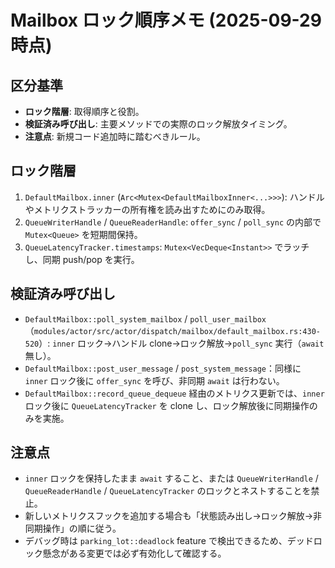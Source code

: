 # Mailbox ロック順序メモ (2025-09-29 時点)

## 区分基準
- **ロック階層**: 取得順序と役割。
- **検証済み呼び出し**: 主要メソッドでの実際のロック解放タイミング。
- **注意点**: 新規コード追加時に踏むべきルール。

## ロック階層
1. `DefaultMailbox.inner` (`Arc<Mutex<DefaultMailboxInner<...>>>`): ハンドルやメトリクストラッカーの所有権を読み出すためにのみ取得。
2. `QueueWriterHandle` / `QueueReaderHandle`: `offer_sync` / `poll_sync` の内部で `Mutex<Queue>` を短期間保持。
3. `QueueLatencyTracker.timestamps`: `Mutex<VecDeque<Instant>>` でラッチし、同期 push/pop を実行。

## 検証済み呼び出し
- `DefaultMailbox::poll_system_mailbox` / `poll_user_mailbox`（`modules/actor/src/actor/dispatch/mailbox/default_mailbox.rs:430-520`）: `inner` ロック→ハンドル clone→ロック解放→`poll_sync` 実行（`await` 無し）。
- `DefaultMailbox::post_user_message` / `post_system_message`：同様に `inner` ロック後に `offer_sync` を呼び、非同期 `await` は行わない。
- `DefaultMailbox::record_queue_dequeue` 経由のメトリクス更新では、`inner` ロック後に `QueueLatencyTracker` を clone し、ロック解放後に同期操作のみを実施。

## 注意点
- `inner` ロックを保持したまま `await` すること、または `QueueWriterHandle` / `QueueReaderHandle` / `QueueLatencyTracker` のロックとネストすることを禁止。
- 新しいメトリクスフックを追加する場合も「状態読み出し→ロック解放→非同期操作」の順に従う。
- デバッグ時は `parking_lot::deadlock` feature で検出できるため、デッドロック懸念がある変更では必ず有効化して確認する。

